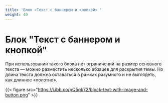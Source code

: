 ```yaml
---
title: 'Блок «Текст с баннером и кнопкой» '
weight: 40
---
```

# Блок "Текст с баннером и кнопкой" 

При использовании такого блока нет ограничений на размер основного текста — можно разместить несколько абзацев для раскрытия темы. Но длина текста должна оставаться в рамках разумного и не выглядеть, как длинное «полотно».

{{< figure src="https://i.ibb.co/pQ5qk72/block-text-with-image-and-button.png" >}}



